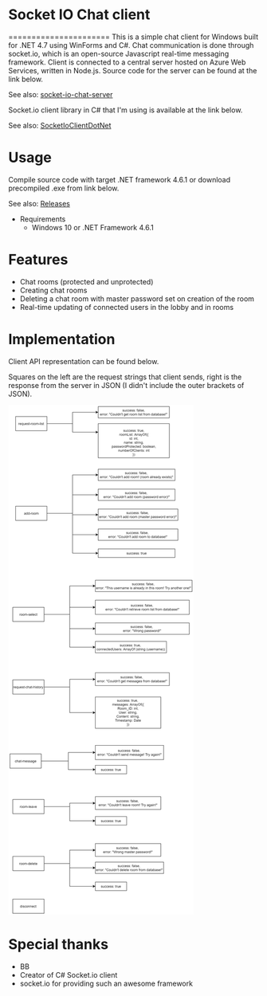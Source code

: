 # Socket IO Chat client
======================
This is a simple chat client for Windows built for .NET 4.7 using WinForms and C#. Chat communication 
is done through socket.io, which is an open-source Javascript real-time messaging framework. 
Client is connected to a central server hosted on Azure Web Services, written in Node.js. 
Source code for the server can be found at the link below.

See also: [socket-io-chat-server](https://github.com/baso53/socket-io-chat-server)

Socket.io client library in C# that I'm using is available at the link below.

See also: [SocketIoClientDotNet](https://github.com/Quobject/SocketIoClientDotNet)

# Usage
Compile source code with target .NET framework 4.6.1 or download precompiled .exe from link below.

See also: [Releases](https://github.com/baso53/SocketIOChatClient/releases)

* Requirements
    * Windows 10 or .NET Framework 4.6.1

# Features
* Chat rooms (protected and unprotected)
* Creating chat rooms
* Deleting a chat room with master password set on creation of the room
* Real-time updating of connected users in the lobby and in rooms

# Implementation
Client API representation can be found below.

Squares on the left are the request strings that client sends, right 
is the response from the server in JSON (I didn't include the outer brackets of JSON).

![ClientAPI](Pictures/ClientAPI.png)


# Special thanks
* BB
* Creator of C# Socket.io client
* socket.io for providing such an awesome framework